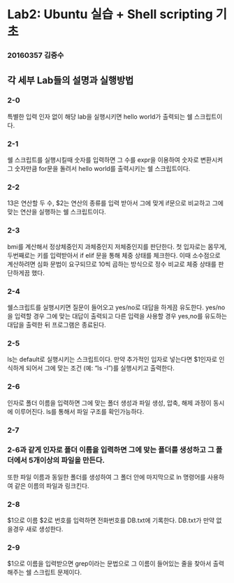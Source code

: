 # Lab2: Ubuntu 실습 + Shell scripting 기초
### 20160357 김중수



## 각 세부 Lab들의 설명과 실행방법 

### 2-0 
특별한 입력 인자 없이 해당 lab을 실행시키면 hello world가 출력되는 쉘 스크립트이다.
### 2-1
쉘 스크립트를 실행시킬때 숫자를 입력하면 그 수를 expr을 이용하여 숫자로 변환시켜 그 숫자만큼 for문을 돌려서 hello world를 출력시키는 쉘 스크립트이다.
### 2-2 
$1$3은 연산할 두 수, $2는 연산의 종류를 입력 받아서 그에 맞게 if문으로 비교하고 그에 맞는 연산을 실행하는 쉘 스크립트이다.
### 2-3 
bmi를 계산해서 정상체중인지 과체중인지 저체중인지를 판단한다. 첫 입자로는 몸무게, 두번째로는 키를 입력받아서 if elif 문을 통해 체중 상태를 체크한다. 이때 소수점으로 계산하려면 심화 문법이 요구되므로 10씩 곱하는 방식으로 정수 비교로 체중 상태를 판단하게끔 했다.
### 2-4 
쉘스크립트를 실행시키면 질문이 들어오고 yes/no로 대답을 하게끔 유도한다. yes/no을 입력할 경우 그에 맞는 대답이 출력되고 다른 입력을 사용할 경우 yes,no를 유도하는 대답을 출력한 뒤 프로그램은 종료된다.
### 2-5 
ls는 default로 실행시키는 스크립트이다. 만약 추가적인 입자로 넣는다면 $1인자로 인식하게 되어서 그에 맞는 조건 (예: “ls -l”)를 실행시키고 출력한다.
### 2-6 
인자로 폴더 이름을 입력하면 그에 맞는 폴더 생성과 파일 생성, 압축, 해제 과정이 동시에 이루어진다. ls를 통해서 파일 구조를 확인가능하다.
### 2-7
### 2-6과 같게 인자로 폴더 이름을 입력하면 그에 맞는 폴더를 생성하고 그 폴더에서 5개이상의 파일을 만든다. 
또한 파일 이름과 동일한 폴더를 생성하여 그 폴더 안에 마지막으로 ln 명령어를 사용하여 같은 이름의 파일과 링크킨다.
### 2-8 
$1으로 이름 $2로 번호를 입력하면 전화번호를 DB.txt에 기록한다. DB.txt가 만약 없을경우 새로 생성한다. 
### 2-9 
$1으로 이름을 입력받으면 grep이라는 문법으로 그 이름이 들어있는 줄을 찾아서 출력해주는 쉘 스크립트 문제이다.
